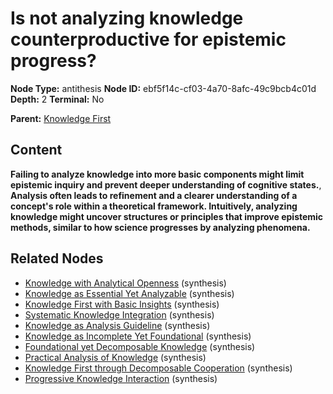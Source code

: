 # Is not analyzing knowledge counterproductive for epistemic progress?

**Node Type:** antithesis
**Node ID:** ebf5f14c-cf03-4a70-8afc-49c9bcb4c01d
**Depth:** 2
**Terminal:** No

**Parent:** [Knowledge First](knowledge-first.md)

## Content

**Failing to analyze knowledge into more basic components might limit epistemic inquiry and prevent deeper understanding of cognitive states.**, **Analysis often leads to refinement and a clearer understanding of a concept's role within a theoretical framework. Intuitively, analyzing knowledge might uncover structures or principles that improve epistemic methods, similar to how science progresses by analyzing phenomena.**

## Related Nodes

- [Knowledge with Analytical Openness](knowledge-with-analytical-openness.md) (synthesis)
- [Knowledge as Essential Yet Analyzable](knowledge-as-essential-yet-analyzable.md) (synthesis)
- [Knowledge First with Basic Insights](knowledge-first-with-basic-insights.md) (synthesis)
- [Systematic Knowledge Integration](systematic-knowledge-integration.md) (synthesis)
- [Knowledge as Analysis Guideline](knowledge-as-analysis-guideline.md) (synthesis)
- [Knowledge as Incomplete Yet Foundational](knowledge-as-incomplete-yet-foundational.md) (synthesis)
- [Foundational yet Decomposable Knowledge](foundational-yet-decomposable-knowledge.md) (synthesis)
- [Practical Analysis of Knowledge](practical-analysis-of-knowledge.md) (synthesis)
- [Knowledge First through Decomposable Cooperation](knowledge-first-through-decomposable-cooperation.md) (synthesis)
- [Progressive Knowledge Interaction](progressive-knowledge-interaction.md) (synthesis)
